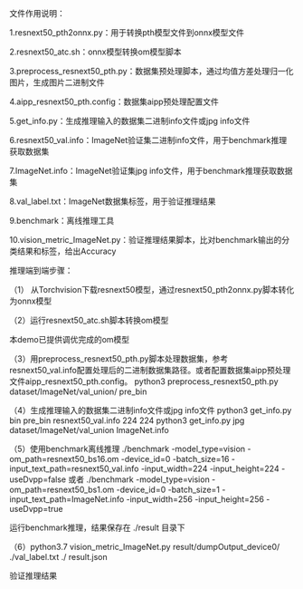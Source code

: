 文件作用说明：

1.resnext50_pth2onnx.py：用于转换pth模型文件到onnx模型文件

2.resnext50_atc.sh：onnx模型转换om模型脚本

3.preprocess_resnext50_pth.py：数据集预处理脚本，通过均值方差处理归一化图片，生成图片二进制文件

4.aipp_resnext50_pth.config：数据集aipp预处理配置文件

5.get_info.py：生成推理输入的数据集二进制info文件或jpg info文件

6.resnext50_val.info：ImageNet验证集二进制info文件，用于benchmark推理获取数据集

7.ImageNet.info：ImageNet验证集jpg info文件，用于benchmark推理获取数据集

8.val_label.txt：ImageNet数据集标签，用于验证推理结果

9.benchmark：离线推理工具

10.vision_metric_ImageNet.py：验证推理结果脚本，比对benchmark输出的分类结果和标签，给出Accuracy





推理端到端步骤：

（1） 从Torchvision下载resnext50模型，通过resnext50_pth2onnx.py脚本转化为onnx模型



（2）运行resnext50_atc.sh脚本转换om模型

本demo已提供调优完成的om模型



（3）用preprocess_resnext50_pth.py脚本处理数据集，参考resnext50_val.info配置处理后的二进制数据集路径。或者配置数据集aipp预处理文件aipp_resnext50_pth.config。
    python3 preprocess_resnext50_pth.py dataset/ImageNet/val_union/ pre_bin



（4）生成推理输入的数据集二进制info文件或jpg info文件
    python3 get_info.py bin pre_bin resnext50_val.info 224 224
    python3 get_info.py jpg dataset/ImageNet/val_union ImageNet.info



（5）使用benchmark离线推理
	./benchmark -model_type=vision -om_path=resnext50_bs16.om -device_id=0 -batch_size=16 -input_text_path=resnext50_val.info -input_width=224 -input_height=224 -useDvpp=false
	或者
	./benchmark -model_type=vision -om_path=resnext50_bs1.om -device_id=0 -batch_size=1 -input_text_path=ImageNet.info -input_width=256 -input_height=256 -useDvpp=true

运行benchmark推理，结果保存在 ./result 目录下



（6）python3.7 vision_metric_ImageNet.py result/dumpOutput_device0/ ./val_label.txt ./ result.json

验证推理结果

